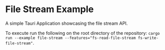 # File Stream Example

A simple Tauri Application showcasing the file stream API.

To execute run the following on the root directory of the repository: `cargo run --example file-stream --features="fs-read-file-stream fs-write-file-stream"`.
